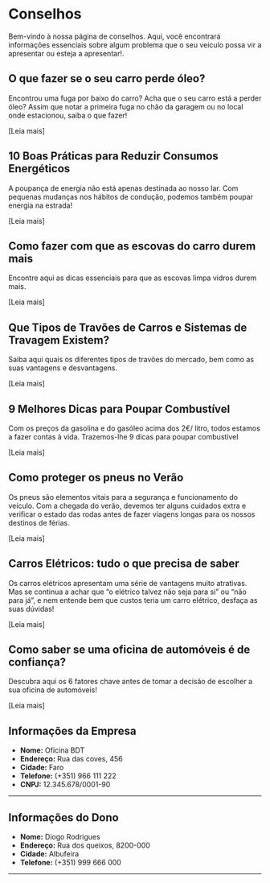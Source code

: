 # Conselhos

Bem-vindo à nossa página de conselhos. Aqui, você encontrará informações essenciais sobre algum problema que o seu veiculo possa vir a apresentar ou esteja a apresentar!.

## O que fazer se o seu carro perde óleo?

Encontrou uma fuga por baixo do carro? Acha que o seu carro está a perder óleo? Assim que notar a primeira fuga no chão da garagem ou no local onde estacionou, saiba o que fazer!

[Leia mais]

## 10 Boas Práticas para Reduzir Consumos Energéticos

A poupança de energia não está apenas destinada ao nosso lar. Com pequenas mudanças nos hábitos de condução, podemos também poupar energia na estrada!

[Leia mais]

## Como fazer com que as escovas do carro durem mais

Encontre aqui as dicas essenciais para que as escovas limpa vidros durem mais.

[Leia mais]

## Que Tipos de Travões de Carros e Sistemas de Travagem Existem?

Saiba aqui quais os diferentes tipos de travões do mercado, bem como as suas vantagens e desvantagens.

[Leia mais]


## 9 Melhores Dicas para Poupar Combustível

Com os preços da gasolina e do gasóleo acima dos 2€/ litro, todos estamos a fazer contas à vida. Trazemos-lhe 9 dicas para poupar combustível

[Leia mais]

## Como proteger os pneus no Verão

Os pneus são elementos vitais para a segurança e funcionamento do veículo. Com a chegada do verão, devemos ter alguns cuidados extra e verificar o estado das rodas antes de fazer viagens longas para os nossos destinos de férias.

[Leia mais]

## Carros Elétricos: tudo o que precisa de saber

Os carros elétricos apresentam uma série de vantagens muito atrativas. Mas se continua a achar que “o elétrico talvez não seja para si” ou “não para já”, e nem entende bem que custos teria um carro elétrico, desfaça as suas dúvidas!

[Leia mais]

## Como saber se uma oficina de automóveis é de confiança?

Descubra aqui os 6 fatores chave antes de tomar a decisão de escolher a sua oficina de automóveis! 

[Leia mais]


























## Informações da Empresa
- **Nome:** Oficina BDT
- **Endereço:** Rua das coves, 456
- **Cidade:** Faro
- **Telefone:** (+351) 966 111 222
- **CNPJ:** 12.345.678/0001-90

---

## Informações do Dono
- **Nome:** Diogo Rodrigues
- **Endereço:** Rua dos queixos, 8200-000
- **Cidade:** Albufeira
- **Telefone:** (+351) 999 666 000

---

